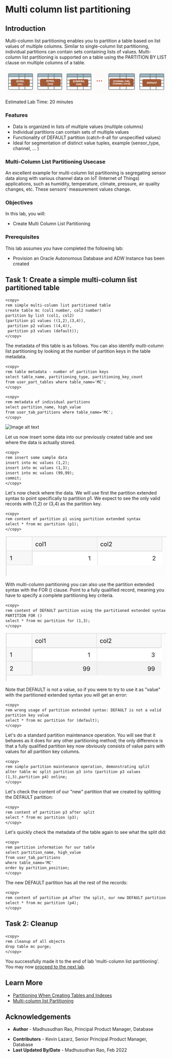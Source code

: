 # Multi column list partitioning 

## Introduction
  
Multi-column list partitioning enables you to partition a table based on list values of multiple columns. Similar to single-column list partitioning, individual partitions can contain sets containing lists of values. Multi-column list partitioning is supported on a table using the PARTITION BY LIST clause on multiple columns of a table.

![Image alt text](images/multi-list-partition-intro.png "Multi List Partition")

Estimated Lab Time: 20 minutes

### Features

* Data is organized in lists of multiple values (multiple columns)
* Individual partitions can contain sets of multiple values
* Functionality of DEFAULT partition (catch-it-all for unspecified values)
* Ideal for segmentation of distinct value tuples, example (sensor_type, channel, ... )  

### Multi-Column List Partitioning Usecase

An excellent example for multi-column list partitioning is segregating sensor data along with various channel data on IoT (Internet of Things) applications, such as humidity, temperature, climate, pressure, air quality changes, etc. These sensors' measurement values change.
 
### Objectives
 
In this lab, you will:
* Create Multi Column List Partitioning 

### Prerequisites
This lab assumes you have completed the following lab:

- Provision an Oracle Autonomous Database and ADW Instance has been created

## Task 1: Create a simple multi-column list partitioned table

```
<copy>
rem simple multi-column list partitioned table
create table mc (col1 number, col2 number)
partition by list (col1, col2)
(partition p1 values ((1,2),(3,4)),
 partition p2 values ((4,4)),
 partition p3 values (default));
</copy>
```
The metadata of this table is as follows. You can also identify multi-column list partitioning by looking at the number of partition keys in the table metadata.
```
<copy>
rem table metadata - number of partition keys
select table_name, partitioning_type, partitioning_key_count 
from user_part_tables where table_name='MC';
</copy>
```
 
```
<copy>
rem metadata of individual partitions
select partition_name, high_value
from user_tab_partitions where table_name='MC';
</copy>
```

![Image alt text](images/user-tab-partitions.png "Multi List Partition")

Let us now insert some data into our previously created table and see where the data is actually stored.

```
<copy>
rem insert some sample data
insert into mc values (1,2);
insert into mc values (1,3);
insert into mc values (99,99);
commit;
</copy>
```
Let's now check where the data. We will use first the partition extended syntax to point specifically to partition p1. We expect to see the only valid records with (1,2) or (3,4) as the partition key.
```
<copy>
rem content of partition p1 using partition extended syntax
select * from mc partition (p1);
</copy>
```

![Image alt text](images/mc-partition-select.png "Multi Column Partition")


With multi-column partitioning you can also use the partition extended syntax with the FOR () clause. Point to a fully qualified record, meaning you have to specify a complete partitioning key criteria.

```
<copy>
rem content of DEFAULT partition using the partitioned extended syntax PARTITION FOR ()
select * from mc partition for (1,3);
</copy>
```

![Image alt text](images/mc-partition-select-2.png "Multi Column Partition")


Note that DEFAULT is not a value, so if you were to try to use it as "value" with the partitioned extended syntax you will get an error:
```
<copy>
rem wrong usage of partition extended syntax: DEFAULT is not a valid partition key value
select * from mc partition for (default);
</copy>
```
 Let's do a standard partition maintenance operation. You will see that it behaves as it does for any other partitioning method; the only difference is that a fully qualified partition key now obviously consists of value pairs with values for all partition key columns.
```
<copy>
rem simple partition maintenance operation, demonstrating split
alter table mc split partition p3 into (partition p3 values (1,3),partition p4) online;
</copy>
```

Let's check the content of our "new" partition that we created by splitting the DEFAULT partition:

```
<copy>
rem content of partition p3 after split
select * from mc partition (p3);
</copy>
```

Let's quickly check the metadata of the table again to see what the split did:

```
<copy>
rem partition information for our table
select partition_name, high_value
from user_tab_partitions
where table_name='MC'
order by partition_position;
</copy>
```

The new DEFAULT partition has all the rest of the records:

```
<copy>
rem content of partition p4 after the split, our new DEFAULT partition
select * from mc partition (p4);
</copy>
```

## Task 2: Cleanup
 

```
<copy>
rem cleanup of all objects
drop table mc purge; 
</copy>
```

You successfully made it to the end of lab 'multi-column list partitioning'. You may now [proceed to the next lab](#next). 

## Learn More
 
* [Partitioning When Creating Tables and Indexes](https://docs.oracle.com/en/database/oracle/oracle-database/21/vldbg/partition-create-tables-indexes.html) 
* [Multi-column list Partitioning](https://livesql.oracle.com/apex/livesql/file/tutorial_EDVE861H5MO8DX16EGJ80HOTK.html)  

## Acknowledgements

- **Author** - Madhusudhan Rao, Principal Product Manager, Database
* **Contributors** - Kevin Lazarz, Senior Principal Product Manager, Database  
* **Last Updated By/Date** -  Madhusudhan Rao, Feb 2022 
